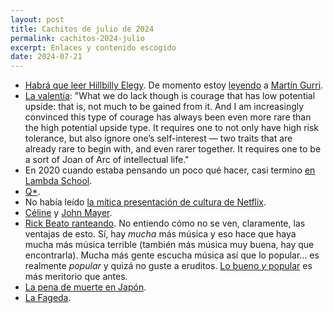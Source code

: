 ```yaml
---
layout: post
title: Cachitos de julio de 2024
permalink: cachitos-2024-julio
excerpt: Enlaces y contenido escogido
date: 2024-07-21
---
```


- [Habrá que leer Hillbilly Elegy](https://www.politico.com/news/magazine/2024/07/18/jd-vance-world-view-sources-00168984). De momento estoy [leyendo](https://press.stripe.com/the-revolt-of-the-public) a [Martín Gurri](https://youtu.be/ERIdNY6fwBM).
- [La valentía](https://www.writingruxandrabio.com/p/intellectual-courage-as-the-scarcest): "What we do lack though is courage that has low potential upside: that is, not much to be gained from it. And I am increasingly convinced this type of courage has always been even more rare than the high potential upside type. It requires one to not only have high risk tolerance, but also ignore one’s self-interest — two traits that are already rare to begin with, and even rarer together. It requires one to be a sort of Joan of Arc of intellectual life."
- En 2020 cuando estaba pensando un poco qué hacer, casi termino [en Lambda School](https://www.sandofsky.com/lambda-school/).
- [Q*](https://www.youtube.com/live/Zg-5SAESkDA).
- No había leído [la mítica presentación de cultura de Netflix](https://igormroz.com/documents/netflix_culture.pdf).
- [Céline](https://youtu.be/epqYft12nV4) y [John Mayer](https://youtu.be/9BFFd36aZpg).
- [Rick Beato ranteando](https://youtu.be/1bZ0OSEViyo). No entiendo cómo no se ven, claramente, las ventajas de esto. Sí, hay _mucha_ más música y eso hace que haya mucha más música terrible (también más música muy buena, hay que encontrarla). Mucha más gente escucha música así que lo popular... es realmente _popular_ y quizá no guste a eruditos. [Lo bueno _y_ popular](https://open.spotify.com/intl-es/album/6jbtHi5R0jMXoliU2OS0lo?si=YKKYspmTSzSasr3MU7Y3sg) es más meritorio que antes. 
- [La pena de muerte en Japón](hhttps://youtu.be/1rEoHOxuZ3E).
- [La Fageda](https://youtu.be/WBNlHIK3u_w).